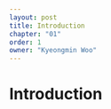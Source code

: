 ```yaml
---
layout: post
title: Introduction
chapter: "01"
order: 1
owner: "Kyeongmin Woo"
---
```


# Introduction